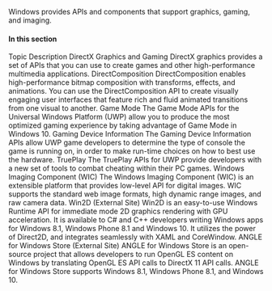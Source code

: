 Windows provides APIs and components that support graphics, gaming, and imaging.
#### In this section

Topic	Description
DirectX Graphics and Gaming
DirectX graphics provides a set of APIs that you can use to create games and other high-performance multimedia applications.
DirectComposition
DirectComposition enables high-performance bitmap composition with transforms, effects, and animations. You can use the DirectComposition API to create visually engaging user interfaces that feature rich and fluid animated transitions from one visual to another.
Game Mode
The Game Mode APIs for the Universal Windows Platform (UWP) allow you to produce the most optimized gaming experience by taking advantage of Game Mode in Windows 10.
Gaming Device Information
The Gaming Device Information APIs allow UWP game developers to determine the type of console the game is running on, in order to make run-time choices on how to best use the hardware.
TruePlay
The TruePlay APIs for UWP provide developers with a new set of tools to combat cheating within their PC games.
Windows Imaging Component (WIC)
The Windows Imaging Component (WIC) is an extensible platform that provides low-level API for digital images. WIC supports the standard web image formats, high dynamic range images, and raw camera data.
Win2D (External Site)
Win2D is an easy-to-use Windows Runtime API for immediate mode 2D graphics rendering with GPU acceleration. It is available to C# and C++ developers writing Windows apps for Windows 8.1, Windows Phone 8.1 and Windows 10. It utilizes the power of Direct2D, and integrates seamlessly with XAML and CoreWindow.
ANGLE for Windows Store (External Site)
ANGLE for Windows Store is an open-source project that allows developers to run OpenGL ES content on Windows by translating OpenGL ES API calls to DirectX 11 API calls. ANGLE for Windows Store supports Windows 8.1, Windows Phone 8.1, and Windows 10.
